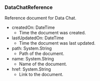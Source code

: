 ### DataChatReference
Reference document for Data Chat.

- createdOn: DateTime
  - Time the document was created.
- lastUpdatedOn: DateTime
  - Time the document was last updated.
- path: System.String
  - Path of the document.
- name: System.String
  - Name of the document.
- href: System.String
  - Link to the document.
